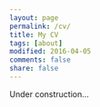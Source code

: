 ```yaml
---
layout: page
permalink: /cv/
title: My CV
tags: [about]
modified: 2016-04-05
comments: false
share: false
---
```


Under construction...
